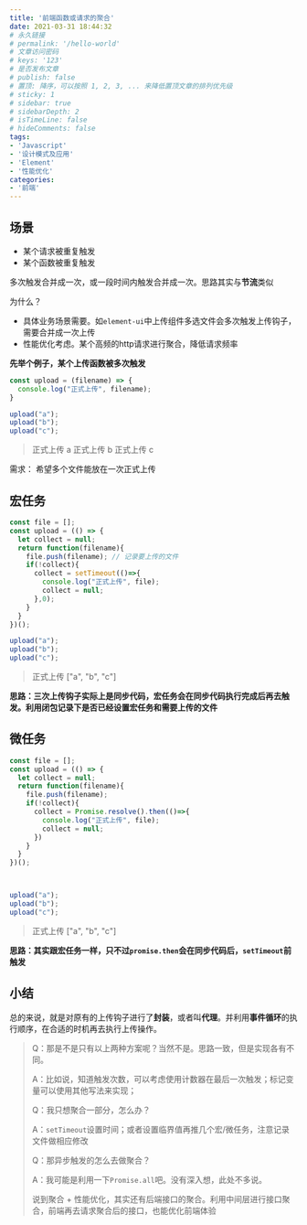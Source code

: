 ```yaml
---
title: '前端函数或请求的聚合'
date: 2021-03-31 18:44:32
# 永久链接
# permalink: '/hello-world'
# 文章访问密码
# keys: '123'
# 是否发布文章
# publish: false
# 置顶: 降序，可以按照 1, 2, 3, ... 来降低置顶文章的排列优先级
# sticky: 1
# sidebar: true
# sidebarDepth: 2
# isTimeLine: false
# hideComments: false
tags:
- 'Javascript'
- '设计模式及应用'
- 'Element'
- '性能优化'
categories:
- '前端'
---
```


## 场景
- 某个请求被重复触发
- 某个函数被重复触发

多次触发合并成一次，或一段时间内触发合并成一次。思路其实与**节流**类似

为什么？

- 具体业务场景需要。如`element-ui`中上传组件多选文件会多次触发上传钩子，需要合并成一次上传
- 性能优化考虑。某个高频的http请求进行聚合，降低请求频率



**先举个例子，某个上传函数被多次触发**

```js
const upload = (filename) => {
  console.log("正式上传", filename);
}

upload("a");
upload("b");
upload("c");
```

> 正式上传 a 正式上传 b 正式上传 c

需求： 希望多个文件能放在一次正式上传

## 宏任务

```js
const file = [];
const upload = (() => {
  let collect = null;
  return function(filename){
    file.push(filename); // 记录要上传的文件
    if(!collect){
      collect = setTimeout(()=>{
        console.log("正式上传", file);
        collect = null;
      },0);
    }
  }
})();

upload("a");
upload("b");
upload("c"); 
```

> 正式上传 ["a", "b", "c"]

**思路：三次上传钩子实际上是同步代码，宏任务会在同步代码执行完成后再去触发。利用闭包记录下是否已经设置宏任务和需要上传的文件**

## 微任务

```js
const file = [];
const upload = (() => {
  let collect = null;
  return function(filename){
    file.push(filename);
    if(!collect){
      collect = Promise.resolve().then(()=>{
        console.log("正式上传", file);
        collect = null;
      })
    }
  }
})();



upload("a");
upload("b");
upload("c"); 
```

> 正式上传 ["a", "b", "c"]

**思路：其实跟宏任务一样，只不过`promise.then`会在同步代码后，`setTimeout`前触发**



## 小结

总的来说，就是对原有的上传钩子进行了**封装**，或者叫**代理**。并利用**事件循环**的执行顺序，在合适的时机再去执行上传操作。

> Q：那是不是只有以上两种方案呢？当然不是。思路一致，但是实现各有不同。
>
> A：比如说，知道触发次数，可以考虑使用计数器在最后一次触发；标记变量可以使用其他写法来实现；
>
> Q：我只想聚合一部分，怎么办？
>
> A：`setTimeout`设置时间；或者设置临界值再推几个宏/微任务，注意记录文件做相应修改
>
> Q：那异步触发的怎么去做聚合？
>
> A：我可能是利用一下`Promise.all`吧。没有深入想，此处不多说。
>
> 说到聚合 + 性能优化，其实还有后端接口的聚合。利用中间层进行接口聚合，前端再去请求聚合后的接口，也能优化前端体验

